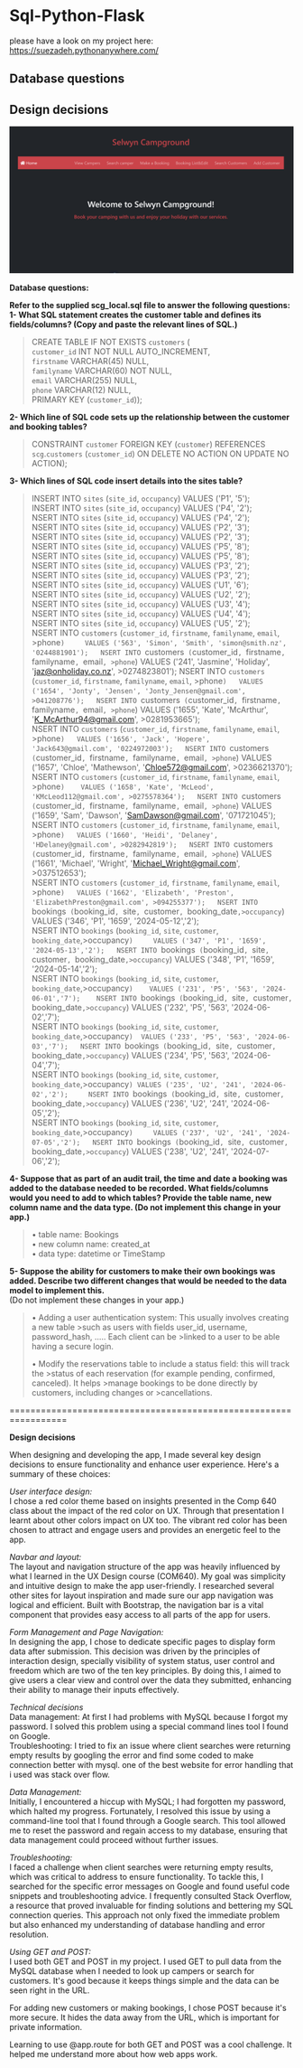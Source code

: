 # Sql-Python-Flask
please have a look on my project here: https://suezadeh.pythonanywhere.com/  


## Database questions
## Design decisions

 ![SelwynCampground](Docs/SelwynCampground.png)


**Database questions:**   

**Refer to the supplied scg_local.sql file to answer the following questions:** 
**1- What SQL statement creates the customer table and defines its fields/columns?
   (Copy and paste the relevant lines of SQL.)**      

  >CREATE TABLE IF NOT EXISTS `customers` (  
  >`customer_id` INT NOT NULL AUTO_INCREMENT,  
  >`firstname` VARCHAR(45) NULL,  
  >`familyname` VARCHAR(60) NOT NULL,  
  >`email` VARCHAR(255) NULL,  
  >`phone` VARCHAR(12) NULL,  
  > PRIMARY KEY (`customer_id`));      
  
  
**2- Which line of SQL code sets up the relationship between the customer and booking tables?**     
    
   > CONSTRAINT `customer`
   >FOREIGN KEY (`customer`)
   >REFERENCES `scg`.`customers` (`customer_id`)
   >ON DELETE NO ACTION
   >ON UPDATE NO ACTION);  
  
  **3- Which lines of SQL code insert details into the sites table?**    

   >INSERT INTO `sites` (`site_id`, `occupancy`) VALUES ('P1', '5');    
   >INSERT INTO `sites` (`site_id`, `occupancy`) VALUES ('P4', '2');    
   >NSERT INTO `sites` (`site_id`, `occupancy`) VALUES ('P4', '2');    
   >NSERT INTO `sites` (`site_id`, `occupancy`) VALUES ('P2', '3');  
   >NSERT INTO `sites` (`site_id`, `occupancy`) VALUES ('P2', '3');  
   >NSERT INTO `sites` (`site_id`, `occupancy`) VALUES ('P5', '8');  
   >NSERT INTO `sites` (`site_id`, `occupancy`) VALUES ('P5', '8');  
   >NSERT INTO `sites` (`site_id`, `occupancy`) VALUES ('P3', '2');  
   >NSERT INTO `sites` (`site_id`, `occupancy`) VALUES ('P3', '2');  
   >NSERT INTO `sites` (`site_id`, `occupancy`) VALUES ('U1', '6');  
   >NSERT INTO `sites` (`site_id`, `occupancy`) VALUES ('U2', '2');  
   >NSERT INTO `sites` (`site_id`, `occupancy`) VALUES ('U3', '4');  
   >NSERT INTO `sites` (`site_id`, `occupancy`) VALUES ('U4', '4');  
   >NSERT INTO `sites` (`site_id`, `occupancy`) VALUES ('U5', '2');  
   >NSERT INTO `customers` (`customer_id`, `firstname`, `familyname`, `email`, >phone`)     VALUES ('563', 'Simon', 'Smith', 'simon@smith.nz', '0244881901');  
   >NSERT INTO `customers` (`customer_id`, `firstname`, `familyname`, `email`, >phone`)   VALUES ('241', 'Jasmine', 'Holiday', 'jaz@onholiday.co.nz', >0274823801');
   >NSERT INTO `customers` (`customer_id`, `firstname`, `familyname`, `email`, >phone`)   VALUES ('1654', 'Jonty', 'Jensen', 'Jonty_Jensen@gmail.com', >041208776');  
   >NSERT INTO `customers` (`customer_id`, `firstname`, `familyname`, `email`, >phone`)   VALUES ('1655', 'Kate', 'McArthur', 'K_McArthur94@gmail.com', >0281953665');  
   >NSERT INTO `customers` (`customer_id`, `firstname`, `familyname`, `email`, >phone`)   VALUES ('1656', 'Jack', 'Hopere', 'Jack643@gmail.com', '0224972003');  
   >NSERT INTO `customers` (`customer_id`, `firstname`, `familyname`, `email`, >phone`)     VALUES ('1657', 'Chloe', 'Mathewson', 'Chloe572@gmail.com', >0236621370');    
   >NSERT INTO `customers` (`customer_id`, `firstname`, `familyname`, `email`, >phone`)    VALUES ('1658', 'Kate', 'McLeod', 'KMcLeod112@gmail.com', >0275578364');  
   >NSERT INTO `customers` (`customer_id`, `firstname`, `familyname`, `email`, >phone`)   VALUES ('1659', 'Sam', 'Dawson', 'SamDawson@gmail.com', '071721045');  
   >NSERT INTO `customers` (`customer_id`, `firstname`, `familyname`, `email`, >phone`)   VALUES ('1660', 'Heidi', 'Delaney', 'HDelaney@gmail.com', >0282942819');  
   >NSERT INTO `customers` (`customer_id`, `firstname`, `familyname`, `email`, >phone`)   VALUES ('1661', 'Michael', 'Wright', 'Michael_Wright@gmail.com', >037512653');  
   >NSERT INTO `customers` (`customer_id`, `firstname`, `familyname`, `email`, >phone`)   VALUES ('1662', 'Elizabeth', 'Preston', 'ElizabethPreston@gmail.com', >094255377');  
   >NSERT INTO `bookings` (`booking_id`, `site`, `customer`, `booking_date`,>occupancy`)   VALUES ('346', 'P1', '1659', '2024-05-12','2');   
   >NSERT INTO `bookings` (`booking_id`, `site`, `customer`, `booking_date`,>occupancy`)     VALUES ('347', 'P1', '1659', '2024-05-13','2');  
   >NSERT INTO `bookings` (`booking_id`, `site`, `customer`, `booking_date`,>occupancy`)   VALUES ('348', 'P1', '1659', '2024-05-14','2');   
   >NSERT INTO `bookings` (`booking_id`, `site`, `customer`, `booking_date`,>occupancy`)    VALUES ('231', 'P5', '563', '2024-06-01','7');   
   >NSERT INTO `bookings` (`booking_id`, `site`, `customer`, `booking_date`,>occupancy`)    VALUES ('232', 'P5', '563', '2024-06-02','7');  
   >NSERT INTO `bookings` (`booking_id`, `site`, `customer`, `booking_date`,>occupancy`)  VALUES ('233', 'P5', '563', '2024-06-03','7');  
   >NSERT INTO `bookings` (`booking_id`, `site`, `customer`, `booking_date`,>occupancy`) VALUES ('234', 'P5', '563', '2024-06-04','7');  
   >NSERT INTO `bookings` (`booking_id`, `site`, `customer`, `booking_date`,>occupancy`) VALUES ('235', 'U2', '241', '2024-06-02','2');    
   >NSERT INTO `bookings` (`booking_id`, `site`, `customer`, `booking_date`,>occupancy`)   VALUES ('236', 'U2', '241', '2024-06-05','2');  
   >NSERT INTO `bookings` (`booking_id`, `site`, `customer`, `booking_date`,>occupancy`)     VALUES ('237', 'U2', '241', '2024-07-05','2');  
   >NSERT INTO `bookings` (`booking_id`, `site`, `customer`, `booking_date`,>occupancy`)     VALUES ('238', 'U2', '241', '2024-07-06','2'); 
         
**4- Suppose that as part of an audit trail, the time and date a booking was added to the database needed to be recorded. What fields/columns would you need to add to which tables? Provide the table name, new column name and the data type. (Do not implement this change in your app.)**   

> •	table name: Bookings    
> •	new column name: created_at    
> •	data type: datetime or TimeStamp         
	
**5- Suppose the ability for customers to make their own bookings was added. Describe two different changes that would be needed to the data model to implement this.**  
   (Do not implement these changes in your app.)         

> • Adding a user authentication system: This usually involves creating a new table >such as users with fields user_id, username, password_hash, ..... Each client can be >linked to a user to be able having a secure login.  
>
> • Modify the reservations table to include a status field: this will track the >status of each reservation (for example pending, confirmed, canceled). It helps >manage bookings to be done directly by customers, including changes or >cancellations.        
	
=================================================================

**Design decisions**

When designing and developing the app, I made several key design decisions to ensure functionality and enhance user experience. Here's a summary of these choices:    

*User interface design:*    
I chose a red color theme based on insights presented in the Comp 640 class about the impact of the red color on UX. Through that presentation I learnt about other colors impact on UX too. The vibrant red color has been chosen to attract and engage users and provides an energetic feel to the app.    

*Navbar and layout:*      
The layout and navigation structure of the app was heavily influenced by what I learned in the UX Design course (COM640). My goal was simplicity and intuitive design to make the app user-friendly. I researched several other sites for layout inspiration and made sure our app navigation was logical and efficient. Built with Bootstrap, the navigation bar is a vital component that provides easy access to all parts of the app for users.    

*Form Management and Page Navigation:*  
In designing the app, I chose to dedicate specific pages to display form data after submission. This decision was driven by the principles of interaction design, specially visibility of system status, user control and freedom which are two of the ten key principles. By doing this, I aimed to give users a clear view and control over the data they submitted, enhancing their ability to manage their inputs effectively.   

*Technical decisions*    
Data management: At first I had problems with MySQL because I forgot my password. I solved this problem using a special command lines tool I found on Google.      
Troubleshooting: I tried to fix an issue where client searches were returning empty results by googling the error and find some coded to make connection better with mysql. one of the best website for error handling that i used was stack over flow.       

*Data Management:*  
Initially, I encountered a hiccup with MySQL; I had forgotten my password, which halted my progress. Fortunately, I resolved this issue by using a command-line tool that I found through a Google search. This tool allowed me to reset the password and regain access to my database, ensuring that data management could proceed without further issues.    

*Troubleshooting:*  
I faced a challenge when client searches were returning empty results, which was critical to address to ensure functionality. To tackle this, I searched for the specific error messages on Google and found useful code snippets and troubleshooting advice. I frequently consulted Stack Overflow, a resource that proved invaluable for finding solutions and bettering my SQL connection queries. This approach not only fixed the immediate problem but also enhanced my understanding of database handling and error resolution.     

*Using GET and POST:*  
I used both GET and POST in my project. I used GET to pull data from the MySQL database when I needed to look up campers or search for customers. It's good because it keeps things simple and the data can be seen right in the URL.    

For adding new customers or making bookings, I chose POST because it's more secure. It hides the data away from the URL, which is important for private information.    

Learning to use @app.route for both GET and POST was a cool challenge. It helped me understand more about how web apps work.  
